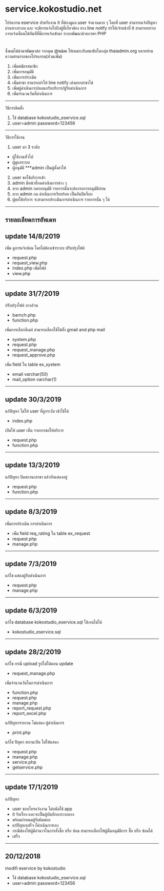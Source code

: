 # service.kokostudio.net
โปรแกรม eservice สำหรับงาน it ที่ต้องดูแล user จำนวนมาก ๆ โดยที่ user สามารถแจ้งปัญหาผ่านทางระบบ และ จะมีการแจ้งไปถึงผู้ที่เกี่ยวข้อง ทาง line notify ทำให้เจ้าหน้าที่ it สามารถทราบการแจ้งเตือนได้ทันทีที่มีการแจ้งเข้ามา ระบบพัฒนาด้วยภาษา PHP 
#
ซึ่งผมได้นำมาพัฒนาต่อ จากคุณ @ɴäʍ ให้เหมาะกับสมาชิกในกลุ่ม thaiadmin.org หลายท่าน 
ความสามารถของโปรแกรม(ส่วนเพิ่ม)
1. เพิ่มสมัครสมาชิก
2. เพิ่มการอนุมัติ
3. เพิ่มการประเมิน
4. เพิ่มสาขา สามารถทำให้ line notify เด้งแยกสาขาได้
5. เพิ่มผู้ดำเนินการ/แผนกรับบริการ/ผู้รับดำเนินการ
6. เพิ่มจำนวนวันที่ดำเนินการ
-----
วิธีการติดตั้ง
1. ใช้ database kokostudio_eservice.sql
2. user=admin password=123456
-----
วิธีการใช้งาน
1. user มา 3 ระดับ
- ผู้ใช้งานทั่วไป
- ผู้ดูแลระบบ
- ผู้อนุมัติ ***admin เป็นผู้ตั้งค่าให้
2. user ขอใช้บริการเข้า
3. admin มีหน้าที่กดดำเนินการต่าง ๆ 
4. หาก admin กดรออนุมัติ รายการนั้นจะต้องรอการอนุมัติก่อน
5. หาก admin กด ดำเนินการเรียบร้อย เป็นอันปิดจ็อบ
6. ผู้ขอใช้บริการ จะสามารถประเมินการดำเนินการ รายการนั้น ๆ ได้
-----
รายละเอียดการอัพเดท
-----
update 14/8/2019
-----
เพิ่ม ดูการแจ้งซ่อม โดยไม่ต้องเข้าระบบ
ปรับปรุงไฟล์
- request.php
- request_view.php
- index.php
เพิ่มไฟล์
- view.php
-----
update 31/7/2019
-----
ปรับปรุงไฟล์ บางส่วน
- barnch.php
- function.php

เพิ่มการเลือกอีเมล์ สามารถเลือกใช้ได้ทั้ง gmail and php mail
- system.php
- request.php
- request_manage.php
- request_approve.php

เพิ่ม field ใน table ex_system
- email varchar(50)
- mail_option varchar(1)
-----
update 30/3/2019
-----
แก้ปัญหา  ไม่ให้ user ที่ถูกระงับ เข้าใช้ได้
- index.php

เปิดให้ user เห็น รายการขอให้บริการ
- request.php
- function.php
-----
update 13/3/2019
-----
แก้ปัญหา ปิดสถานะสาขา แล้วยังแสดงอยู่
- request.php
- function.php
-----
update 8/3/2019
-----
เพิ่มการประเมิน การดำเนินการ
- เพิ่ม field req_rating ใน table ex_request
- request.php
- manage.php
-----
update 7/3/2019
-----
แก้ไข แสดงผู้รับดำเนินการ
- request.php
- manage.php
-----
update 6/3/2019
-----
แก้ไข database kokostudio_eservice.sql ใช้งานไม่ได้
- kokostudio_eservice.sql
-----
update 28/2/2019
-----
แก้ไข กรณี upload รูปไม่ได้ตอน update
- request_manage.php

เพิ่มจำนวนวันในการดำเนินการ
- function.php
- request.php
- manage.php
- report_request.php
- report_excel.php

แก้ปัญหารายงาน ไม่แสดง ผู้ดำเนินการ
- print.php

แก้ไข ปัญหา สถานะปิด ไม่ให้แสดง
- request.php
- manage.php
- service.php
- getservice.php
-----
update 17/1/2019
-----
แก้ปัญหา 
- user ชอบโทรแจ้งงาน ไม่ถนัดใช้ app
- it รับเรื่อง และจะเป็นผู้บันทึกลงระบบเอง 
- พร้อมกำหนดผู้รับผิดชอบ
- แก้ปัญหาเสร็จ ก็ดำเนินการเอง
- กรณีต้องให้ผู้มีอำนาจในการสั่งซื้อ หรือ ซ่อม สามารถเลือกให้ผู้นั้นอนุมัติการ ซื้่อ หรือ ซ่อมได้
- เสร็จ
-----
20/12/2018
-----
modifi eservice by kokostudio
- ใช้ database kokostudio_eservice.sql 
- user=admin password=123456

